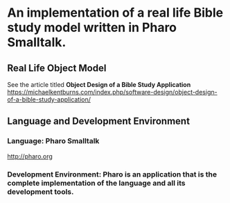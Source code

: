 # An implementation of a real life Bible study model written in Pharo Smalltalk.

## Real Life Object Model
See the article titled **Object Design of a Bible Study Application**
https://michaelkentburns.com/index.php/software-design/object-design-of-a-bible-study-application/

## Language and Development Environment

### Language:  Pharo Smalltalk
http://pharo.org

### Development Environment:   Pharo is an application that is the complete implementation of the language and all its development tools.

